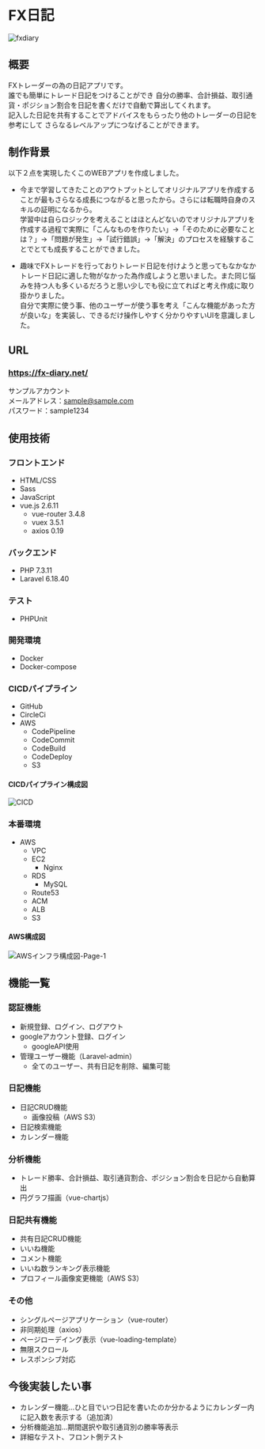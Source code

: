 # FX日記
![fxdiary](https://user-images.githubusercontent.com/64678118/99176009-6e83dd00-274e-11eb-87c6-cd208a93bfcc.gif)

## 概要
FXトレーダーの為の日記アプリです。  
誰でも簡単にトレード日記をつけることができ
自分の勝率、合計損益、取引通貨・ポジション割合を日記を書くだけで自動で算出してくれます。<br>
記入した日記を共有することでアドバイスをもらったり他のトレーダーの日記を参考にして
さらなるレベルアップにつなげることができます。

## 制作背景
以下２点を実現したくこのWEBアプリを作成しました。
- 今まで学習してきたことのアウトプットとしてオリジナルアプリを作成することが最もさらなる成長につながると思ったから。さらには転職時自身のスキルの証明になるから。<br>学習中は自らロジックを考えることはほとんどないのでオリジナルアプリを作成する過程で実際に「こんなものを作りたい」→「そのために必要なことは？」→「問題が発生」→「試行錯誤」→「解決」のプロセスを経験することでとても成長することができました。

- 趣味でFXトレードを行っておりトレード日記を付けようと思ってもなかなかトレード日記に適した物がなかった為作成しようと思いました。また同じ悩みを持つ人も多くいるだろうと思い少しでも役に立てればと考え作成に取り掛かりました。<br>
自分で実際に使う事、他のユーザーが使う事を考え「こんな機能があった方が良いな」を実装し、できるだけ操作しやすく分かりやすいUIを意識しました。
## URL
### https://fx-diary.net/  

サンプルアカウント<br>
メールアドレス：sample@sample.com<br>
パスワード：sample1234<br>

## 使用技術
### フロントエンド
- HTML/CSS
- Sass
- JavaScript
- vue.js 2.6.11
  - vue-router 3.4.8
  - vuex 3.5.1
  - axios 0.19
### バックエンド
- PHP 7.3.11
- Laravel 6.18.40
### テスト
- PHPUnit
### 開発環境
- Docker
- Docker-compose
### CICDパイプライン
- GitHub
- CircleCi
- AWS
  - CodePipeline
  - CodeCommit
  - CodeBuild
  - CodeDeploy
  - S3
#### CICDパイプライン構成図
![CICD](https://user-images.githubusercontent.com/64678118/99177637-fe298b80-274e-11eb-8e1a-222aab7e7fca.jpg)

### 本番環境
- AWS
  - VPC
  - EC2
    - Nginx
  - RDS
    - MySQL
  - Route53
  - ACM
  - ALB
  - S3
#### AWS構成図
![AWSインフラ構成図-Page-1](https://user-images.githubusercontent.com/64678118/99177671-4cd72580-274f-11eb-9789-5db473539ab0.jpg)

## 機能一覧
### 認証機能
- 新規登録、ログイン、ログアウト
- googleアカウント登録、ログイン
  - googleAPI使用
- 管理ユーザー機能（Laravel-admin）
  - 全てのユーザー、共有日記を削除、編集可能

### 日記機能
- 日記CRUD機能
  - 画像投稿（AWS S3）
- 日記検索機能
- カレンダー機能

### 分析機能
- トレード勝率、合計損益、取引通貨割合、ポジション割合を日記から自動算出
- 円グラフ描画（vue-chartjs）

### 日記共有機能
- 共有日記CRUD機能
- いいね機能
- コメント機能
- いいね数ランキング表示機能
- プロフィール画像変更機能（AWS S3）

### その他
- シングルページアプリケーション（vue-router）
- 非同期処理（axios）
- ページローデイング表示（vue-loading-template）
- 無限スクロール
- レスポンシブ対応

## 今後実装したい事
- カレンダー機能...ひと目でいつ日記を書いたのか分かるようにカレンダー内に記入数を表示する（追加済）
- 分析機能追加...期間選択や取引通貨別の勝率等表示
- 詳細なテスト、フロント側テスト